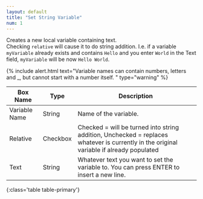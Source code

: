 ```yaml
---
layout: default
title: "Set String Variable"
num: 1
---
```


Creates a new local variable containing text.\
Checking `relative` will cause it to do string addition. I.e. if a variable `myVariable` already exists and contains `Hello` and you enter `World` in the Text field, `myVariable` will be now `Hello World`. 


{% include alert.html text="Variable names can contain numbers, letters and _, but cannot start with a number itself. " type="warning" %} 

| Box Name | Type | Description | 
|-------|--------|--------
| Variable Name | String | Name of the variable. |
|Relative|Checkbox|Checked = will be turned into string addition, Unchecked = replaces whatever is currently in the original variable if already populated
| Text | String | Whatever text you want to set the variable to. You can press ENTER to insert a new line.
{:class='table table-primary'}






